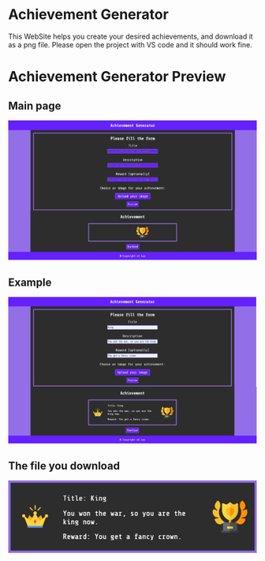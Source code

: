 # Achievement Generator
This WebSite helps you create your desired achievements, and download it as a png file.
Please open the project with VS code and it should work fine.
# Achievement Generator Preview
## Main page
![dashboard_desktop1](https://github.com/laurentiucozma12/Achievement-Generator/blob/master/projectPreview/dashboard_desktop1.png)    
## Example
![dashboard_desktop2](https://github.com/laurentiucozma12/Achievement-Generator/blob/master/projectPreview/dashboard_desktop2.png)  
## The file you download
![dashboard_desktop2](https://github.com/laurentiucozma12/Achievement-Generator/blob/master/projectPreview/achievement.png)